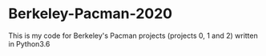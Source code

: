 # Berkeley-Pacman-2020
This is my code for Berkeley's Pacman projects (projects 0, 1 and 2) written in Python3.6
